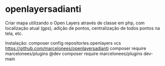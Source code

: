 # openlayersadianti
Criar mapa utilizando o Open Layers através de classe em php, com localização atual (gps), adição de pontos, centralização de todos pontos na tela, etc.


Instalação:
    composer config repositories.openlayers vcs https://github.com/marcelonees/openlayersadianti
    composer require marcelonees/plugins @dev
    composer require marcelonees/plugins dev-main
